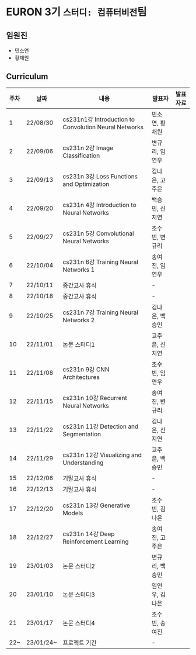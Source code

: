 # EURON 3기 `스터디: 컴퓨터비전`팀

## 임원진
- 민소연
- 황채원


## Curriculum

| 주차 | 날짜 | 내용 | 발표자 | 발표 자료|
|---|---|---|---|---|
|1|22/08/30|cs231n1강 Introduction to Convolution Neural Networks|민소연, 황채원|
|2|22/09/06|cs231n 2강 Image Classification|변규리, 임연우|
|3|22/09/13|cs231n 3강 Loss Functions and Optimization|김나은, 고주은|
|4|22/09/20|cs231n 4강 Introduction to Neural Networks|백승민, 신지연|
|5|22/09/27|cs231n 5강 Convolutional Neural Networks|조수빈, 변규리|
|6|22/10/04|cs231n 6강 Training Neural Networks 1|송여진, 임연우|
|7|22/10/11|중간고사 휴식|-|
|8|22/10/18|중간고사 휴식|-|
|9|22/10/25|cs231n 7강 Training Neural Networks 2|김나은, 백승민|
|10|22/11/01|논문 스터디1|고주은, 신지연|
|11|22/11/08|cs231n 9강 CNN Architectures|조수빈, 임연우|
|12|22/11/15|cs231n 10강 Recurrent Neural Networks|송여진, 변규리|
|13|22/11/22|cs231n 11강 Detection and Segmentation|김나은, 신지연|
|14|22/11/29|cs231n 12강 Visualizing and Understanding|고주은, 백승민|
|15|22/12/06|기말고사 휴식|-|
|16|22/12/13|기말고사 휴식|-|
|17|22/12/20|cs231n 13강 Generative Models|조수빈, 김나은|
|18|22/12/27|cs231n 14강 Deep Reinforcement Learning|송여진, 고주은|
|19|23/01/03|논문 스터디2|변규리, 백승민|
|20|23/01/10|논문 스터디3|임연우, 김나은|
|21|23/01/17|논문 스터디4|조수빈, 송여진|
|22~|23/01/24~|프로젝트 기간|-|
